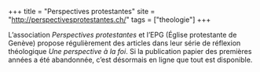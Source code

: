 +++
title = "Perspectives protestantes"
site = "http://perspectivesprotestantes.ch/"
tags = ["theologie"]
+++

L’association *Perspectives protestantes* et l’EPG (Église protestante de Genève) propose régulièrement des articles dans leur série de réflexion théologique *Une perspective à la foi*. Si la publication papier des premières années a été abandonnée, c’est désormais en ligne que tout est disponible.
